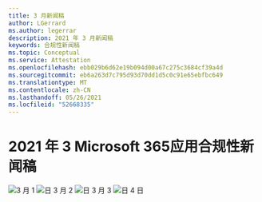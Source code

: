 ```yaml
---
title: 3 月新闻稿
author: LGerrard
ms.author: legerrar
description: 2021 年 3 月新闻稿
keywords: 合规性新闻稿
ms.topic: Conceptual
ms.service: Attestation
ms.openlocfilehash: ebb029b6d62e19b094d00a67c275c3684cf39a4d
ms.sourcegitcommit: eb6a263d7c795d93d70dd1d5c0c91e65ebfbc649
ms.translationtype: MT
ms.contentlocale: zh-CN
ms.lasthandoff: 05/26/2021
ms.locfileid: "52668335"
---
```

# <a name="march-2021-microsoft-365-app-compliance-newsletter"></a>2021 年 3 Microsoft 365应用合规性新闻稿

![3 月 1 ](https://github.com/MicrosoftDocs/OfficeDocs-AppCompliance-pr/blob/master/Apps/media/March1.PNG)
 ![ 日 3 月 2 ](https://github.com/MicrosoftDocs/OfficeDocs-AppCompliance-pr/blob/master/Apps/media/March2.PNG)
 ![ 日 3 月 3 ](https://github.com/MicrosoftDocs/OfficeDocs-AppCompliance-pr/blob/master/Apps/media/March3.PNG)
 ![ 日 4 日](https://github.com/MicrosoftDocs/OfficeDocs-AppCompliance-pr/blob/master/Apps/media/March4.PNG)
